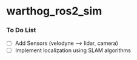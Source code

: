 # warthog_ros2_sim

### To Do List
- [ ] Add Sensors (velodyne --> lidar, camera)
- [ ] Implement localization using SLAM algorithms
